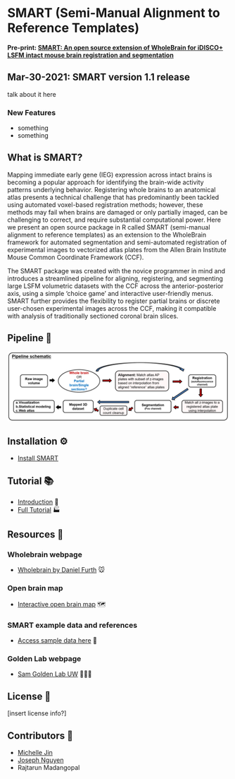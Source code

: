 # SMART (Semi-Manual Alignment to Reference Templates)

**Pre-print: [SMART: An open source extension of WholeBrain for iDISCO+ LSFM intact mouse brain registration and segmentation](https://www.biorxiv.org/content/10.1101/727529v1)**

## Mar-30-2021: SMART version 1.1 release

talk about it here

### New Features
- something
- something

## What is SMART?

Mapping immediate early gene (IEG) expression across intact brains is becoming a popular approach for identifying the brain-wide activity patterns underlying behavior. Registering whole brains to an anatomical atlas presents a technical challenge that has predominantly been tackled using automated voxel-based registration methods; however, these methods may fail when brains are damaged or only partially imaged, can be challenging to correct, and require substantial computational power. Here we present an open source package in R called SMART (semi-manual alignment to reference templates) as an extension to the WholeBrain framework for automated segmentation and semi-automated registration of experimental images to vectorized atlas plates from the Allen Brain Institute Mouse Common Coordinate Framework (CCF).

The SMART package was created with the novice programmer in mind and introduces a streamlined pipeline for aligning, registering, and segmenting large LSFM volumetric datasets with the CCF across the anterior-posterior axis, using a simple ‘choice game’ and interactive user-friendly menus. SMART further provides the flexibility to register partial brains or discrete user-chosen experimental images across the CCF, making it compatible with analysis of traditionally sectioned coronal brain slices. 

## Pipeline 👷
![](docs/schematics/pipeline_schematic.PNG)

## Installation ⚙️

- [Install SMART](docs/installation.md)

## Tutorial 📚
- [Introduction](docs/index.md) 🔨
- [Full Tutorial](docs/tutorial.md) 🏭

## Resources 💾

### Wholebrain webpage
- [Wholebrain by Daniel Furth](https:/http://www.wholebrainsoftware.org/) 🐭

### Open brain map
- [Interactive open brain map](https://http://www.openbrainmap.org/#2/7345/5135) 🗺️

### SMART example data and references
- [Access sample data here](docs/example_data.html) 📘

### Golden Lab webpage
- [Sam Golden Lab UW](https://goldenneurolab.com/) 🧪🧫🐁

## License 📃
[insert license info?]

## Contributors 🤼
- [Michelle Jin](https://github.com/mjin1812)
- [Joseph Nguyen](https://github.com/jdknguyen)
- Rajtarun Madangopal
